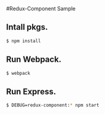 #Redux-Component Sample

## Intall pkgs.

```bash
$ npm install
```

## Run Webpack.

```bash
$ webpack 
```

## Run Express.

```bash
$ DEBUG=redux-component:* npm start
```
